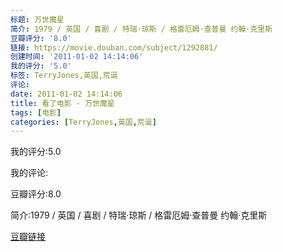 ```yaml
---
标题: 万世魔星
简介: 1979 / 英国 / 喜剧 / 特瑞·琼斯 / 格雷厄姆·查普曼 约翰·克里斯
豆瓣评分: '8.0'
链接: https://movie.douban.com/subject/1292881/
创建时间: '2011-01-02 14:14:06'
我的评分: '5.0'
标签: TerryJones,英国,荒诞
评论:
date: 2011-01-02 14:14:06
title: 看了电影 - 万世魔星
tags: [电影]
categories: [TerryJones,英国,荒诞]
---
```


我的评分:5.0

我的评论:

豆瓣评分:8.0

简介:1979 / 英国 / 喜剧 / 特瑞·琼斯 / 格雷厄姆·查普曼 约翰·克里斯

[豆瓣链接](https://movie.douban.com/subject/1292881/)

